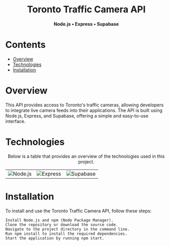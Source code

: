 <div align="center">
  <h1>Toronto Traffic Camera API</h1>
  <h4>Node.js • Express • Supabase</h4>
</div>
<h1>Contents</h1>

- [Overview](#overview)
- [Technologies](#technologies)
- [Installation](#installation)

<h1 id="overview">Overview</h1>

This API provides access to Toronto's traffic cameras, allowing developers to integrate live camera feeds into their applications. The API is built using Node.js, Express, and Supabase, offering a simple and easy-to-use interface.
<h1>Technologies</h1>
<div align="center" id="technologies">

Below is a table that provides an overview of the technologies used in this project.
<table>
  <tr> 
    <td align='center'><img src="https://img.shields.io/badge/Node.js-%23339933.svg?style=for-the-badge&logo=node.js" alt="Node.js"/></td>
    <td align='center'><img src="https://img.shields.io/badge/Express-%23000000.svg?style=for-the-badge&logo=express" alt="Express"/></td>
    <td align='center'><img src="https://img.shields.io/badge/Supabase-%234B32C3.svg?style=for-the-badge&logo=supabase" alt="Supabase"/></td>
  </tr>
 </table>
</div>
<h1 id="installation">Installation</h1>

To install and use the Toronto Traffic Camera API, follow these steps:

    Install Node.js and npm (Node Package Manager).
    Clone the repository or download the source code.
    Navigate to the project directory in the command line.
    Run npm install to install the required dependencies.
    Start the application by running npm start.